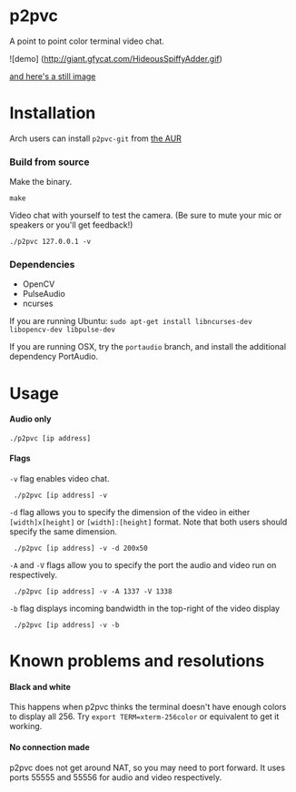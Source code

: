 # p2pvc
A point to point color terminal video chat.

![demo]
(http://giant.gfycat.com/HideousSpiffyAdder.gif)

[and here's a still image](http://i.imgur.com/ziRPCWE.png)

# Installation

Arch users can install `p2pvc-git` from [the AUR](https://aur.archlinux.org/packages/p2pvc-git/)

### Build from source
Make the binary.

    make

Video chat with yourself to test the camera. (Be sure to mute your mic or speakers or you'll get feedback!)

    ./p2pvc 127.0.0.1 -v

### Dependencies

* OpenCV
* PulseAudio
* ncurses

If you are running Ubuntu: `sudo apt-get install libncurses-dev libopencv-dev libpulse-dev`

If you are running OSX, try the `portaudio` branch, and install the additional dependency PortAudio.

# Usage

#### Audio only

    ./p2pvc [ip address]

#### Flags

`-v` flag enables video chat.

     ./p2pvc [ip address] -v

`-d` flag allows you to specify the dimension of the video in either `[width]x[height]` or `[width]:[height]` format. Note that both users should specify the same dimension.

     ./p2pvc [ip address] -v -d 200x50

`-A` and `-V` flags allow you to specify the port the audio and video run on respectively.

     ./p2pvc [ip address] -v -A 1337 -V 1338

`-b` flag displays incoming bandwidth in the top-right of the video display
 
     ./p2pvc [ip address] -v -b

# Known problems and resolutions

#### Black and white

This happens when p2pvc thinks the terminal doesn't have enough colors to display all 256.  Try `export TERM=xterm-256color` or equivalent to get it working.

#### No connection made

p2pvc does not get around NAT, so you may need to port forward.  It uses ports 55555 and 55556 for audio and video respectively.
